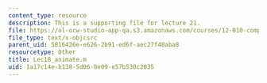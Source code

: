 ```yaml
---
content_type: resource
description: This is a supporting file for lecture 21.
file: https://ol-ocw-studio-app-qa.s3.amazonaws.com/courses/12-010-computational-methods-of-scientific-programming-fall-2011/1a17c14eb1385d068e09e57b530c2035_Lec18_animate.m
file_type: text/x-objcsrc
parent_uid: 5816426e-e626-2b91-ed6f-aec27f48aba8
resourcetype: Other
title: Lec18_animate.m
uid: 1a17c14e-b138-5d06-8e09-e57b530c2035
---
```

